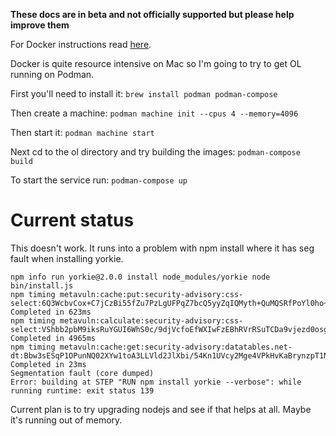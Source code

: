 **These docs are in beta and not officially supported but please help improve them** 

For Docker instructions read [here](https://github.com/internetarchive/openlibrary/blob/master/docker/README.md).

Docker is quite resource intensive on Mac so I'm going to try to get OL running on Podman.

First you'll need to install it:
`brew install podman podman-compose`

Then create a machine:
`podman machine init --cpus 4 --memory=4096`

Then start it:
`podman machine start`

Next cd to the ol directory and try building the images:
`podman-compose build`

To start the service run:
`podman-compose up`


# Current status
This doesn't work. It runs into a problem with npm install where it has seg fault when installing yorkie.
```
npm info run yorkie@2.0.0 install node_modules/yorkie node bin/install.js
npm timing metavuln:cache:put:security-advisory:css-select:6Q3WcbvCox+C7jCzBi55fZu7PzLgUFPqZ7bcQ5yyZqIQMyth+QuMQSRfPoYl0ho+43ONGo8WToe5RX6Nmn+azg== Completed in 623ms
npm timing metavuln:calculate:security-advisory:css-select:VShbb2pbM9iksRuYGUI6WhS0c/9djVcfoEfWXIwFzEBhRVrRSuTCDa9vjezd0osgxCl3EdqFIbu2HDodpf6EMw== Completed in 4965ms
npm timing metavuln:cache:get:security-advisory:datatables.net-dt:Bbw3sESqP1OPunNQ02XYw1toA3LLVld2JlXbi/54Kn1UVcy2Mge4VPkHvKaBrynzpT1N463DPjm/3N72XeSrcg== Completed in 23ms
Segmentation fault (core dumped)
Error: building at STEP "RUN npm install yorkie --verbose": while running runtime: exit status 139
```

Current plan is to try upgrading nodejs and see if that helps at all. Maybe it's running out of memory.